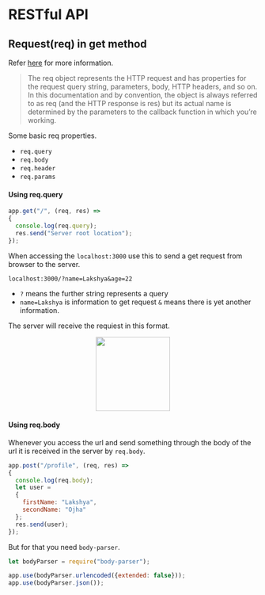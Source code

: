 # RESTful API

## Request(req) in get method
Refer [here](https://expressjs.com/en/api.html#req) for more information.

> The req object represents the HTTP request and has properties for the request query string, parameters, body, HTTP headers, and so on. In this documentation and by convention, the object is always referred to as req (and the HTTP response is res) but its actual name is determined by the parameters to the callback function in which you’re working.

Some basic req properties.
* `req.query`
* `req.body`
* `req.header`
* `req.params`

#### Using req.query
```js
app.get("/", (req, res) =>
{
  console.log(req.query);
  res.send("Server root location");
});
```
When accessing the `localhost:3000` use this to send a get request from browser to the server.
```
localhost:3000/?name=Lakshya&age=22
```
* `?` means the further string represents a query
* `name=Lakshya` is information to get request `&` means there is yet another information.

The server will receive the requiest in this format.
<p align = "center"><img src = /images/image1.png height = 150></p>

#### Using req.body

Whenever you access the url and send something through the body of the url it is received in the server by `req.body`.

```js
app.post("/profile", (req, res) =>
{
  console.log(req.body);
  let user =
  {
    firstName: "Lakshya",
    secondName: "Ojha"
  };
  res.send(user);
});
```
But for that you need `body-parser`.

```js
let bodyParser = require("body-parser");

app.use(bodyParser.urlencoded({extended: false}));
app.use(bodyParser.json());
```